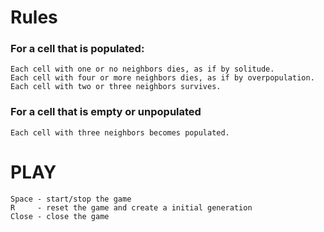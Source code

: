# Rules
### For a cell that is populated:
    Each cell with one or no neighbors dies, as if by solitude.
    Each cell with four or more neighbors dies, as if by overpopulation.
    Each cell with two or three neighbors survives.
### For a cell that is empty or unpopulated
    Each cell with three neighbors becomes populated.

# PLAY
    Space - start/stop the game
    R     - reset the game and create a initial generation
    Close - close the game
